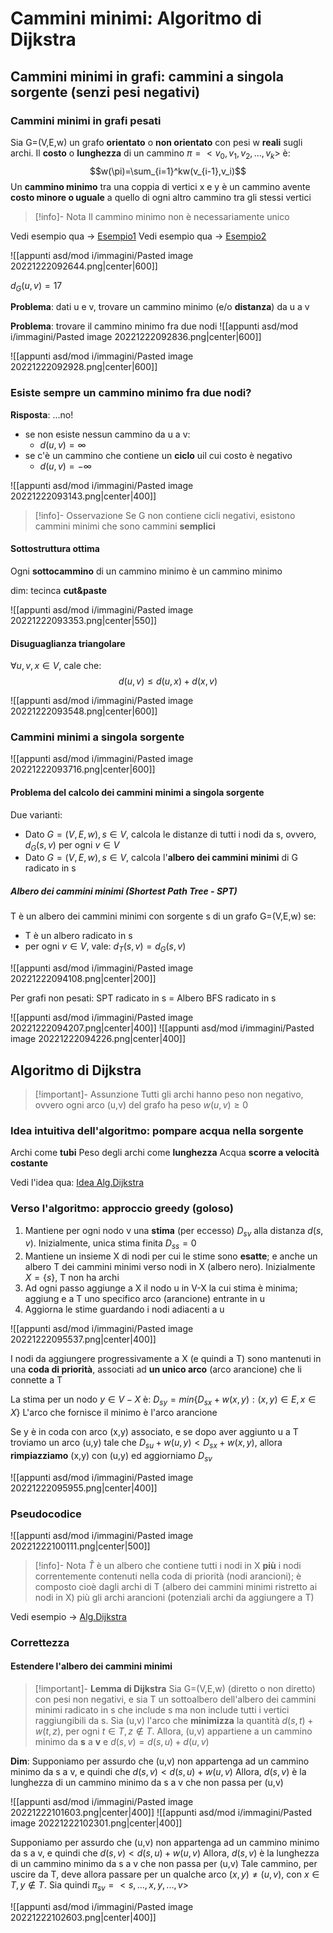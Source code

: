 
# Cammini minimi: Algoritmo di Dijkstra

## Cammini minimi in grafi: cammini a singola sorgente (senzi pesi negativi)

### Cammini minimi in grafi pesati

Sia G=(V,E,w) un grafo **orientato** o **non orientato** con pesi w **reali** sugli archi. Il **costo** o **lunghezza** di un cammino $\pi=<v_0,v_1,v_2,...,v_k>$ è:
$$w(\pi)=\sum_{i=1}^kw(v_{i-1},v_i)$$
Un **cammino minimo** tra una coppia di vertici x e y è un cammino avente **costo minore o uguale** a quello di ogni altro cammino tra gli stessi vertici

>[!info]- Nota
>Il cammino minimo non è necessariamente unico

Vedi esempio qua -> [Esempio1](http://www.mat.uniroma2.it/~guala/Dijkstra_2020.pdf#4)
Vedi esempio qua -> [Esempio2](http://www.mat.uniroma2.it/~guala/Dijkstra_2020.pdf#6)

![[appunti asd/mod i/immagini/Pasted image 20221222092644.png|center|600]]

$d_G(u,v)=17$

**Problema**: dati u e v, trovare un cammino minimo (e/o **distanza**) da u a v

**Problema**: trovare il cammino minimo fra due nodi
![[appunti asd/mod i/immagini/Pasted image 20221222092836.png|center|600]]

![[appunti asd/mod i/immagini/Pasted image 20221222092928.png|center|600]]


### Esiste sempre un cammino minimo fra due nodi?

**Risposta**: ...no!

- se non esiste nessun cammino da u a v:
	- $d(u,v)=\infty$
- se c'è un cammino che contiene un **ciclo** uil cui costo è negativo
	- $d(u,v)=-\infty$

![[appunti asd/mod i/immagini/Pasted image 20221222093143.png|center|400]]

>[!info]- Osservazione
>Se G non contiene cicli negativi, esistono cammini minimi che sono cammini **semplici**

#### Sottostruttura ottima

Ogni **sottocammino** di un cammino minimo è un cammino minimo

dim: tecinca **cut&paste**

![[appunti asd/mod i/immagini/Pasted image 20221222093353.png|center|550]]

#### Disuguaglianza triangolare

$\forall u,v,x\in V$, cale che:
$$d(u,v)\leq d(u,x)+d(x,v)$$

![[appunti asd/mod i/immagini/Pasted image 20221222093548.png|center|600]]

### Cammini minimi a singola sorgente

![[appunti asd/mod i/immagini/Pasted image 20221222093716.png|center|600]]

#### Problema del calcolo dei cammini minimi a singola sorgente

Due varianti:

- Dato $G=(V,E,w),s\in V$, calcola le distanze di tutti i nodi da s, ovvero, $d_G(s,v)$ per ogni $v\in V$
- Dato $G=(V,E,w),s\in V$, calcola l'**albero dei cammini minimi** di G radicato in s


##### Albero dei cammini minimi (Shortest Path Tree - SPT)

T è un albero dei cammini minimi con sorgente s di un grafo G=(V,E,w) se:
- T è un albero radicato in s
- per ogni $v\in V$, vale: $d_T(s,v)=d_G(s,v)$

![[appunti asd/mod i/immagini/Pasted image 20221222094108.png|center|200]]

Per grafi non pesati: SPT radicato in s = Albero BFS radicato in s

![[appunti asd/mod i/immagini/Pasted image 20221222094207.png|center|400]]
![[appunti asd/mod i/immagini/Pasted image 20221222094226.png|center|400]]

## Algoritmo di Dijkstra

>[!important]- Assunzione
>Tutti gli archi hanno peso non negativo, ovvero ogni arco (u,v) del grafo ha peso $w(u,v)\geq0$

### Idea intuitiva dell'algoritmo: pompare acqua nella sorgente

Archi come **tubi**
Peso degli archi come **lunghezza**
Acqua **scorre a velocità costante**

Vedi l'idea qua: [Idea Alg.Dijkstra](http://www.mat.uniroma2.it/~guala/Dijkstra_2021.pdf#page=21) 

### Verso l'algoritmo: approccio greedy (goloso)

1. Mantiene per ogni nodo v una **stima** (per eccesso) $D_{sv}$ alla distanza $d(s,v)$. Inizialmente, unica stima finita $D_{ss}=0$
2. Mantiene un insieme X di nodi per cui le stime sono **esatte**; e anche un albero T dei cammini minimi verso nodi in X (albero nero). Inizialmente $X=\{s\}$, T non ha archi
3. Ad ogni passo aggiunge a X il nodo u in V-X la cui stima è minima; aggiung e a T uno specifico arco (arancione) entrante in u
4. Aggiorna le stime guardando i nodi adiacenti a u


![[appunti asd/mod i/immagini/Pasted image 20221222095537.png|center|400]]

I nodi da aggiungere progressivamente a X (e quindi a T) sono mantenuti in una **coda di priorità**, associati ad **un unico arco** (arco arancione) che li connette a T

La stima per un nodo $y\in V-X$ è: $D_{sy}=min\{D_{sx}+w(x,y):(x,y)\in E,x\in X\}$
L'arco che fornisce il minimo è l'arco arancione

Se y è in coda con arco (x,y) associato, e se dopo aver aggiunto u a T troviamo un arco (u,y) tale che $D_{su}+w(u,y)\lt D_{sx}+w(x,y)$, allora **rimpiazziamo** (x,y) con (u,y) ed aggiorniamo $D_{sv}$

![[appunti asd/mod i/immagini/Pasted image 20221222095955.png|center|400]]

### Pseudocodice

![[appunti asd/mod i/immagini/Pasted image 20221222100111.png|center|500]]

>[!info]- Nota
>$\hat T$ è un albero che contiene tutti i nodi in X **più** i nodi correntemente contenuti nella coda di priorità (nodi arancioni); è composto cioè dagli archi di T (albero dei cammini minimi ristretto ai nodi in X) più gli archi arancioni (potenziali archi da aggiungere a T)

Vedi esempio -> [Alg.Dijkstra](http://www.mat.uniroma2.it/~guala/Dijkstra_2021.pdf#page=37)

### Correttezza

#### Estendere l'albero dei cammini minimi

>[!important]- **Lemma di Dijkstra**
>Sia G=(V,E,w) (diretto o non diretto) con pesi non negativi, e sia T un sottoalbero dell'albero dei cammini minimi radicato in s che include s ma non include tutti i vertici raggiungibili da s. Sia (u,v) l'arco che **minimizza** la quantità $d(s,t)+w(t,z)$, per ogni $t\in T,z\not\in T$. Allora, (u,v) appartiene a un cammino minimo da **s** a **v** e $d(s,v)=d(s,u)+d(u,v)$

**Dim**: Supponiamo per assurdo che (u,v) non appartenga ad un cammino minimo da s a v, e quindi che $d(s,v)\lt d(s,u)+w(u,v)$
Allora, $d(s,v)$ è la lunghezza di un cammino minimo da s a v che non passa per (u,v)

![[appunti asd/mod i/immagini/Pasted image 20221222101603.png|center|400]]
![[appunti asd/mod i/immagini/Pasted image 20221222102301.png|center|400]]

Supponiamo per assurdo che (u,v) non appartenga ad un cammino minimo da s a v, e quindi che $d(s,v)\lt d(s,u)+w(u,v)$
Allora, $d(s,v)$ è la lunghezza di un cammino minimo da s a v che non passa per (u,v)
Tale cammino, per uscire da T, deve allora passare per un qualche arco $(x,y)\neq (u,v)$, con $x\in T,y\not\in T$. Sia quindi $\pi_{sv}=<s,...,x,y,...,v>$

![[appunti asd/mod i/immagini/Pasted image 20221222102603.png|center|400]]


